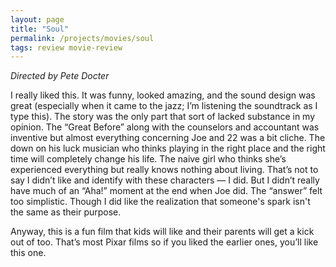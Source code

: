 ```yaml
---
layout: page
title: "Soul"
permalink: /projects/movies/soul
tags: review movie-review
---
```

*Directed by Pete Docter*

I really liked this. It was funny, looked amazing, and the sound design was great (especially when it came to the jazz; I’m listening the soundtrack as I type this). The story was the only part that sort of lacked substance in my opinion. The “Great Before” along with the counselors and accountant was inventive but almost everything concerning Joe and 22 was a bit cliche. The down on his luck musician who thinks playing in the right place and the right time will completely change his life. The naive girl who thinks she’s experienced everything but really knows nothing about living. That’s not to say I didn’t like and identify with these characters — I did. But I didn’t really have much of an “Aha!” moment at the end when Joe did. The “answer” felt too simplistic. Though I did like the realization that someone's spark isn't the same as their purpose.

Anyway, this is a fun film that kids will like and their parents will get a kick out of too. That’s most Pixar films so if you liked the earlier ones, you’ll like this one. 
